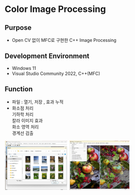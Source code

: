 # Color Image Processing 

## Purpose
- Open CV 없이 MFC로 구현한 C++ Image Processing <br/>

## Development Environment
- Windows 11<br/>
- Visual Studio Community 2022, C++(MFC)

## Function
- 파일 : 열기, 저장 , 효과 누적
- 화소점 처리 <br/>
  기하학 처리 <br/>
  칼라 이미지 효과 <br/>
  화소 영역 처리<br/>
  경계선 검출 <br/>

<img src="menu.png" alt="poster" width="80%"><br/><br/>




